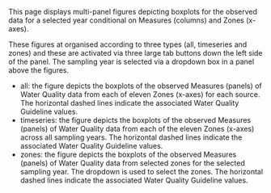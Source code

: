This page displays multi-panel figures depicting boxplots for the observed data for
a selected year conditional on Measures (columns) and Zones (x-axes).

These figures at organised according to three types (all, timeseries
and zones) and these are activated via three large tab buttons down
the left side of the panel. The sampling year is selected via a
dropdown box in a panel above the figures.

- all: the figure depicts the boxplots of the observed Measures
  (panels) of Water Quality data from each of eleven Zones (x-axes)
  for each source. The horizontal dashed lines indicate the associated
  Water Quality Guideline values.
- timeseries: the figure depicts the boxplots of the
  observed Measures (panels) of Water Quality data from each of the
  eleven Zones (x-axes) across all sampling years. The horizontal dashed
  lines indicate the associated Water Quality Guideline values.
- zones: the figure depicts the boxplots of the observed Measures
  (panels) of Water Quality data from selected zones for the selected
  sampling year. The dropdown is used to select the zones. The
  horizontal dashed lines indicate the associated Water Quality
  Guideline values.
